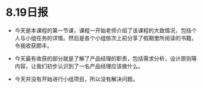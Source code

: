 # 8.19日报

- 今天是本课程的第一节课，课程一开始老师介绍了该课程的大致情况，包括个人与小组任务的详情。然后是各个小组依次上前分享了假期里所阅读的书籍，令我收获颇丰。

- 今天最有收获的部分就是了解了产品经理的职责，包括需求分析，设计原则等内容，让我们初步认识到了一名产品经理应该做什么。

- 今天并没有开始进行小组项目，所以没有解决问题。